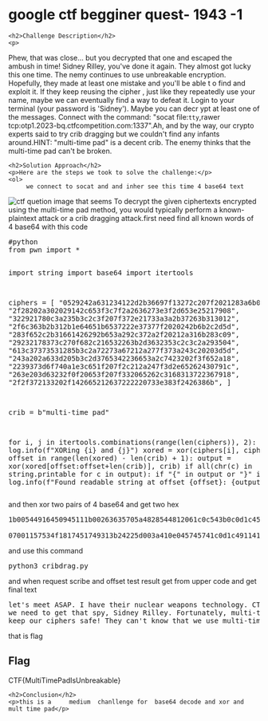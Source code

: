 
<!DOCTYPE html>
<html>

<body>
    <h1>google ctf begginer quest-  1943 -1</h1>

    <h2>Challenge Description</h2>
    <p>  
Phew, that was close... but you decrypted that one and  escaped the ambush in time! Sidney Rilley, you've done it again. They almost got lucky this one time. The  nemy continues to use unbreakable encryption. Hopefully, they made at least one mistake and you'll be able t o find and exploit it. If they keep reusing the cipher , just like they repeatedly use your name, maybe we can eventually find a way to defeat it. Login to your terminal (your password is 'Sidney'). Maybe you can decr ypt at least one of the messages. Connect with the command: "socat file:`tty`,rawer tcp:otp1.2023-bq.ctfcompetition.com:1337".Ah, and by the way, our crypto experts said to try crib dragging but we couldn't find any infants around.HINT: "multi-time pad" is a decent crib. The enemy thinks that the multi-time pad can't be broken.
</p>
 
    <h2>Solution Approach</h2>
    <p>Here are the steps we took to solve the challenge:</p>
    <ol>
         we connect to socat and and inher see this time 4 base64 text
 <img src=" https://cybersecctf.github.io/blog/2024/googlectf/beginners-quest/1943/1/base64.png" alt="ctf quetion image" class="inline"/>
that seems To decrypt the given ciphertexts encrypted using the multi-time pad method, you would typically perform a known-plaintext attack or a crib dragging attack.first need find all known words of 4 base64 with this code
<pre>
#python
from pwn import *


import string
import base64
import itertools

ciphers = [
    "0529242a631234122d2b36697f13272c207f2021283a6b0c7908",
    "2f28202a302029142c653f3c7f2a2636273e3f2d653e25217908",
    "322921780c3a235b3c2c3f207f372e21733a3a2b37263b313012",
    "2f6c363b2b312b1e64651b6537222e37377f2020242b6b2c2d5d",
    "283f652c2b31661426292b653a292c372a2f20212a316b283c09",
    "29232178373c270f682c216532263b2d3632353c2c3c2a293504",
    "613c37373531285b3c2a72273a67212a277f373a243c20203d5d",
    "243a202a633d205b3c2d3765342236653a2c7423202f3f652a18",
    "2239373d6f740a1e3c651f207f2c212a247f3d2e65262430791c",
    "263e203d63232f0f20653f207f332065262c3168313722367918",
    "2f2f372133202f142665212637222220733e383f2426386b",
]

crib = b"multi-time pad"

for i, j in itertools.combinations(range(len(ciphers)), 2):
    log.info(f"XORing {i} and {j}")
    xored = xor(ciphers[i], ciphers[j])
    for offset in range(len(xored) - len(crib) + 1):
        output = xor(xored[offset:offset+len(crib)], crib)
        if all(chr(c) in string.printable for c in output):
          if "{" in output or "}" in output:
            log.info(f"Found readable string at offset {offset}: {output}")
</pre>

and then xor two pairs of 4 base64     and get two hex
<pre>
1b00544916450945111b00263635705a4828544812061c0c543b0c0d1c4517553105090d17595945271f1d1a064e1511060417434c0212155a496e202f1628551c150d74001e45241311250a751b0c1017040a0a030e0918

07001157534f1817451749313b24225d003a410e045745741c0d1c4911410052174c0e0f1d57571109111b4e04455410100d4e021903131003542a39235b3d14085a491d074d1531130d3d10200203004941380806020004
</pre>
and use this command
<pre>
python3 cribdrag.py <A_xored_HEX_FROM_ABOVE>
</pre>
and when request scribe and offset test result get from upper code and get final text
<pre>
let's meet ASAP. I have their nuclear weapons technology. CTF{MultiTimePadIsUnbreakable}
we need to get that spy, Sidney Rilley. Fortunately, multi-time pad is truly unbreakable
keep our ciphers safe! They can't know that we use multi-time pad. In paritcular, Sidney
</pre>
that is flag 
    </ol>
<br>
    <h2>Flag</h2>
    <p class="flag">CTF{MultiTimePadIsUnbreakable}
</p>

    <h2>Conclusion</h2>
    <p>this is a     medium  chanllenge for  base64 decode and xor and mult time pad</p>
</body>
</html>





